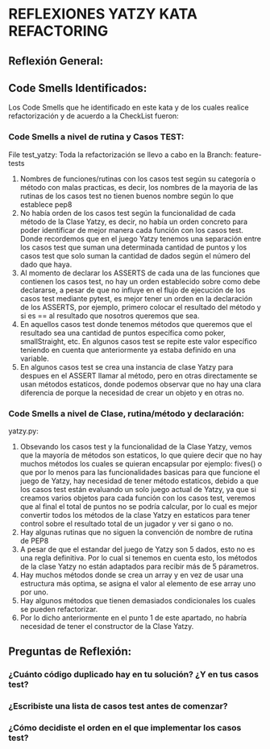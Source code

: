 # REFLEXIONES YATZY KATA REFACTORING

## Reflexión General:

## Code Smells Identificados:
Los Code Smells que he identificado en este kata y de los cuales realice refactorización y de acuerdo a la CheckList fueron:

### Code Smells a nivel de rutina y Casos TEST:
File test_yatzy: Toda la refactorización se llevo a cabo en la Branch: feature-tests
1. Nombres de funciones/rutinas con los casos test según su categoría o método con malas practicas, es decir, los nombres de la mayoria de las rutinas de los casos test no tienen buenos nombre según lo que establece pep8
2. No había orden de los casos test según la funcionalidad de cada método de la Clase Yatzy, es decir, no había un orden concreto para poder identificar de mejor manera cada función con los casos test. Donde recordemos que en el juego Yatzy tenemos una separación entre los casos test que suman una determinada cantidad de puntos y los casos test que solo suman la cantidad de dados según el número del dado que haya.
3. Al momento de declarar los ASSERTS de cada una de las funciones que contienen los casos test, no hay un orden establecido sobre como debe declararse, a pesar de que no influye en el flujo de ejecución de los casos test mediante pytest, es mejor tener un orden en la declaración de los ASSERTS, por ejemplo, primero colocar el resultado del método y si es == al resultado que nosotros queremos que sea.
4. En aquellos casos test donde tenemos métodos que queremos que el resultado sea una cantidad de puntos específica como poker, smallStraight, etc. En algunos casos test se repite este valor específico teniendo en cuenta que anteriormente ya estaba definido en una variable.
5. En algunos casos test se crea una instancia de clase Yatzy para despues en el ASSERT llamar al método, pero en otras directamente se usan métodos estaticos, donde podemos observar que no hay una clara diferencia de porque la necesidad de crear un objeto y en otras no.

### Code Smells a nivel de Clase, rutina/método y declaración:
yatzy.py:
1. Obsevando los casos test y la funcionalidad de la Clase Yatzy, vemos que la mayoría de métodos son estaticos, lo que quiere decir que no hay muchos métodos los cuales se quieran encapsular por ejemplo: fives() o que por lo menos para las funcionalidades basicas para que funcione el juego de Yatzy, hay necesidad de tener método estaticos, debido a que los casos test están evaluando un solo juego actual de Yatzy, ya que si creamos varios objetos para cada función con los casos test, veremos que al final el total de puntos no se podría calcular, por lo cual es mejor convertir todos los métodos de la clase Yatzy en estaticos para tener control sobre el resultado total de un jugador y ver si gano o no.
2. Hay algunas rutinas que no siguen la convención de nombre de rutina de PEP8
3. A pesar de que el estandar del juego de Yatzy son 5 dados, esto no es una regla definitiva. Por lo cual si tenemos en cuenta esto, los métodos de la clase Yatzy no están adaptados para recibir más de 5 párametros.
4. Hay muchos métodos donde se crea un array y en vez de usar una estructura más optima, se asigna el valor al elemento de ese array uno por uno.
5. Hay algunos métodos que tienen demasiados condicionales los cuales se pueden refactorizar.
6. Por lo dicho anteriormente en el punto 1 de este apartado, no habría necesidad de tener el constructor de la Clase Yatzy.


## Preguntas de Reflexión:

### ¿Cuánto código duplicado hay en tu solución? ¿Y en tus casos test?

### ¿Escribiste una lista de casos test antes de comenzar?
### ¿Cómo decidiste el orden en el que implementar los casos test? 
